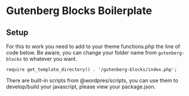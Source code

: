 # Gutenberg Blocks Boilerplate

## Setup
For this to work you need to add to your theme functions.php the line of code below. Be aware, you can change your folder name from `gutenberg-blocks` to whatever you want.
````
require get_template_directory() . '/gutenberg-blocks/index.php';
````

There are built-in scripts from @wordpres/scripts, you can use them to develop/build your javascript, please view your package.json.